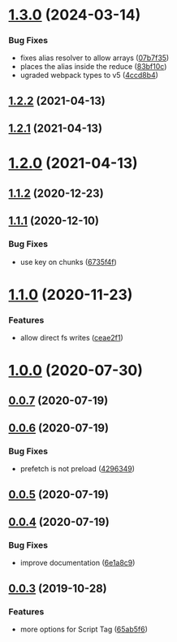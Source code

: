 # [1.3.0](https://github.com/theKashey/webpack-imported/compare/v1.2.2...v1.3.0) (2024-03-14)


### Bug Fixes

* fixes alias resolver to allow arrays ([07b7f35](https://github.com/theKashey/webpack-imported/commit/07b7f3590ec1e04a7a62fdef1f6730d7e8b32af0))
* places the alias inside the reduce ([83bf10c](https://github.com/theKashey/webpack-imported/commit/83bf10ca6ad6d1d11b2a1ab46f5668b3eddf4ecd))
* ugraded webpack types to v5 ([4ccd8b4](https://github.com/theKashey/webpack-imported/commit/4ccd8b456bfaee94aaaef84eada9a0b59c810434))



## [1.2.2](https://github.com/theKashey/webpack-imported/compare/v1.2.1...v1.2.2) (2021-04-13)



## [1.2.1](https://github.com/theKashey/webpack-imported/compare/v1.2.0...v1.2.1) (2021-04-13)



# [1.2.0](https://github.com/theKashey/webpack-imported/compare/v1.1.2...v1.2.0) (2021-04-13)



## [1.1.2](https://github.com/theKashey/webpack-imported/compare/v1.1.1...v1.1.2) (2020-12-23)



## [1.1.1](https://github.com/theKashey/webpack-imported/compare/v1.1.0...v1.1.1) (2020-12-10)


### Bug Fixes

* use key on chunks ([6735f4f](https://github.com/theKashey/webpack-imported/commit/6735f4f0144fa09adc2a55d193b84cf441c5f3e5))



# [1.1.0](https://github.com/theKashey/webpack-imported/compare/v1.0.0...v1.1.0) (2020-11-23)


### Features

* allow direct fs writes ([ceae2f1](https://github.com/theKashey/webpack-imported/commit/ceae2f1db457da05feb67004bdf591cb867c9f54))



# [1.0.0](https://github.com/theKashey/webpack-imported/compare/v0.0.7...v1.0.0) (2020-07-30)



## [0.0.7](https://github.com/theKashey/webpack-imported/compare/v0.0.6...v0.0.7) (2020-07-19)



## [0.0.6](https://github.com/theKashey/webpack-imported/compare/v0.0.5...v0.0.6) (2020-07-19)


### Bug Fixes

* prefetch is not preload ([4296349](https://github.com/theKashey/webpack-imported/commit/4296349025f31e49653f3f4feadb7a78a082f6d0))



## [0.0.5](https://github.com/theKashey/webpack-imported/compare/v0.0.4...v0.0.5) (2020-07-19)



## [0.0.4](https://github.com/theKashey/webpack-imported/compare/v0.0.3...v0.0.4) (2020-07-19)


### Bug Fixes

* improve documentation ([6e1a8c9](https://github.com/theKashey/webpack-imported/commit/6e1a8c99b558e4534522bb13bd9877f1b62960e8))



## [0.0.3](https://github.com/theKashey/webpack-imported/compare/65ab5f6ded3015175b9bfd18d6cbbfa4e690be9b...v0.0.3) (2019-10-28)


### Features

* more options for Script Tag ([65ab5f6](https://github.com/theKashey/webpack-imported/commit/65ab5f6ded3015175b9bfd18d6cbbfa4e690be9b))



